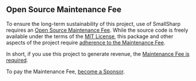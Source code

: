 ﻿<!-- include ../../readme.md#description -->

## Open Source Maintenance Fee

To ensure the long-term sustainability of this project, use of SmallSharp requires an 
[Open Source Maintenance Fee](https://opensourcemaintenancefee.org). While the source 
code is freely available under the terms of the 
[MIT License](https://github.com/devlooped/SmallSharp/blob/main/license.txt), 
this package and other aspects of the project require 
[adherence to the Maintenance Fee](https://github.com/devlooped/SmallSharp/blob/main/osmfeula.txt).

In short, if you use this project to generate revenue, the [Maintenance Fee is required](https://github.com/devlooped/SmallSharp/blob/main/osmfeula.txt).

To pay the Maintenance Fee, [become a Sponsor](https://github.com/sponsors/devlooped).

<!-- include ../../readme.md#content -->

<!-- Exclude from auto-expansion by devlooped/actions-include GH action -->
<!-- exclude -->